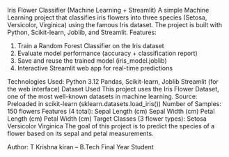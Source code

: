 Iris Flower Classifier (Machine Learning + Streamlit) A simple Machine Learning project that classifies iris flowers into three species (Setosa, Versicolor, Virginica) using the famous Iris dataset. The project is built with Python, Scikit-learn, Joblib, and Streamlit. Features:

1) Train a Random Forest Classifier on the Iris dataset
2) Evaluate model performance (accuracy + classification report)
3) Save and reuse the trained model (iris_model.joblib)
4) Interactive Streamlit web app for real-time predictions

Technologies Used: Python 3.12 Pandas, Scikit-learn, Joblib Streamlit (for the web interface) Dataset Used This project uses the Iris Flower Dataset, one of the most well-known datasets in machine learning. Source: Preloaded in scikit-learn (sklearn.datasets.load_iris()) Number of Samples: 150 flowers Features (4 total): Sepal Length (cm) Sepal Width (cm) Petal Length (cm) Petal Width (cm) Target Classes (3 flower types): Setosa Versicolor Virginica The goal of this project is to predict the species of a flower based on its sepal and petal measurements.

Author: T Krishna kiran – B.Tech Final Year Student



